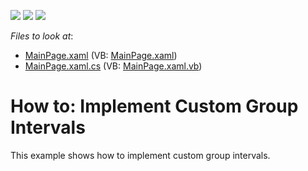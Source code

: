 <!-- default badges list -->
![](https://img.shields.io/endpoint?url=https://codecentral.devexpress.com/api/v1/VersionRange/128578162/11.2.5%2B)
[![](https://img.shields.io/badge/Open_in_DevExpress_Support_Center-FF7200?style=flat-square&logo=DevExpress&logoColor=white)](https://supportcenter.devexpress.com/ticket/details/E3686)
[![](https://img.shields.io/badge/📖_How_to_use_DevExpress_Examples-e9f6fc?style=flat-square)](https://docs.devexpress.com/GeneralInformation/403183)
<!-- default badges end -->
<!-- default file list -->
*Files to look at*:

* [MainPage.xaml](./CS/DXPivotGrid_CustomGroupIntervals/MainPage.xaml) (VB: [MainPage.xaml](./VB/DXPivotGrid_CustomGroupIntervals/MainPage.xaml))
* [MainPage.xaml.cs](./CS/DXPivotGrid_CustomGroupIntervals/MainPage.xaml.cs) (VB: [MainPage.xaml.vb](./VB/DXPivotGrid_CustomGroupIntervals/MainPage.xaml.vb))
<!-- default file list end -->
# How to: Implement Custom Group Intervals


<p>This example shows how to implement custom group intervals.</p><br />


<br/>


